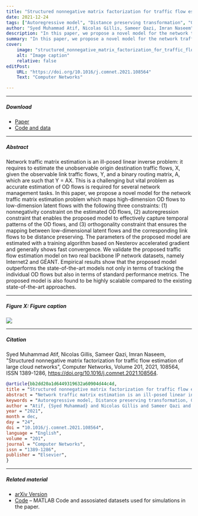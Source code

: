 ```yaml
---
title: "Structured nonnegative matrix factorization for traffic flow estimation of large cloud networks" 
date: 2021-12-24
tags: ["Autoregressive model", "Distance preserving transformation", "Graph embedding", "Nesterov accelerated gradient", "Network traffic matrix estimation", "Nonnegative matrix factorization"]
author: "Syed Muhammad Atif, Nicolas Gillis, Sameer Qazi, Imran Naseem"
description: "In this paper, we propose a novel model for the network traffic matrix estimation problem which maps high-dimension OD flows to low-dimension latent flows with the following three constraints: (1) nonnegativity constraint on the estimated OD flows, (2) autoregression constraint that enables the proposed model to effectively capture temporal patterns of the OD flows, and (3) orthogonality constraint that ensures the mapping between low-dimensional latent flows and the corresponding link flows to be distance preserving. The parameters of the proposed model are estimated with a training algorithm based on Nesterov accelerated gradient and generally shows fast convergence." 
summary: "In this paper, we propose a novel model for the network traffic matrix estimation problem which maps high-dimension OD flows to low-dimension latent flows with the following three constraints: (1) nonnegativity constraint on the estimated OD flows, (2) autoregression constraint that enables the proposed model to effectively capture temporal patterns of the OD flows, and (3) orthogonality constraint that ensures the mapping between low-dimensional latent flows and the corresponding link flows to be distance preserving. The parameters of the proposed model are estimated with a training algorithm based on Nesterov accelerated gradient and generally shows fast convergence." 
cover:
    image: "structured_nonnegative_matrix_factorization_for_traffic_flow_estimation.png"
    alt: "Image caption"
    relative: false
editPost:
    URL: "https://doi.org/10.1016/j.comnet.2021.108564"
    Text: "Computer Networks"

---
```


---

##### Download

+ [Paper](https://www.sciencedirect.com/science/article/abs/pii/S1389128621004771)
+ [Code and data](https://github.com/5y3datif/MCST-NMF)

---

##### Abstract

Network traffic matrix estimation is an ill-posed linear inverse problem: it requires to estimate the unobservable origin destination traffic flows, X, given the observable link traffic flows, Y, and a binary routing matrix, A, which are such that Y = AX. This is a challenging but vital problem as accurate estimation of OD flows is required for several network management tasks. In this paper, we propose a novel model for the network traffic matrix estimation problem which maps high-dimension OD flows to low-dimension latent flows with the following three constraints: (1) nonnegativity constraint on the estimated OD flows, (2) autoregression constraint that enables the proposed model to effectively capture temporal patterns of the OD flows, and (3) orthogonality constraint that ensures the mapping between low-dimensional latent flows and the corresponding link flows to be distance preserving. The parameters of the proposed model are estimated with a training algorithm based on Nesterov accelerated gradient and generally shows fast convergence. We validate the proposed traffic flow estimation model on two real backbone IP network datasets, namely Internet2 and GÉANT. Empirical results show that the proposed model outperforms the state-of-the-art models not only in terms of tracking the individual OD flows but also in terms of standard performance metrics. The proposed model is also found to be highly scalable compared to the existing state-of-the-art approaches.

---

##### Figure X: Figure caption

![](structured_nonnegative_matrix_factorization_for_traffic_flow_estimation.png)

---

##### Citation

Syed Muhammad Atif, Nicolas Gillis, Sameer Qazi, Imran Naseem, "Structured nonnegative matrix factorization for traffic flow estimation of large cloud networks", Computer Networks, Volume 201, 2021, 108564, ISSN 1389-1286, https://doi.org/10.1016/j.comnet.2021.108564.

```BibTeX
@article{bb2dd20a1d6449319632a60904d44c4d,
title = "Structured nonnegative matrix factorization for traffic flow estimation of large cloud networks",
abstract = "Network traffic matrix estimation is an ill-posed linear inverse problem: it requires to estimate the unobservable origin destination traffic flows, X, given the observable link traffic flows, Y, and a binary routing matrix, A, which are such that Y=AX. This is a challenging but vital problem as accurate estimation of OD flows is required for several network management tasks. In this paper, we propose a novel model for the network traffic matrix estimation problem which maps high-dimension OD flows to low-dimension latent flows with the following three constraints: (1) nonnegativity constraint on the estimated OD flows, (2) autoregression constraint that enables the proposed model to effectively capture temporal patterns of the OD flows, and (3) orthogonality constraint that ensures the mapping between low-dimensional latent flows and the corresponding link flows to be distance preserving. The parameters of the proposed model are estimated with a training algorithm based on Nesterov accelerated gradient and generally shows fast convergence. We validate the proposed traffic flow estimation model on two real backbone IP network datasets, namely Internet2 and G{\'E}ANT. Empirical results show that the proposed model outperforms the state-of-the-art models not only in terms of tracking the individual OD flows but also in terms of standard performance metrics. The proposed model is also found to be highly scalable compared to the existing state-of-the-art approaches.",
keywords = "Autoregressive model, Distance preserving transformation, Graph embedding, Nesterov accelerated gradient, Network traffic matrix estimation, Nonnegative matrix factorization",
author = "Atif, {Syed Muhammad} and Nicolas Gillis and Sameer Qazi and Imran Naseem",
year = "2021",
month = dec,
day = "24",
doi = "10.1016/j.comnet.2021.108564",
language = "English",
volume = "201",
journal = "Computer Networks",
issn = "1389-1286",
publisher = "Elsevier",
}
```

---

##### Related material

+ [arXiv Version](structured_nonnegative_matrix_factorization_for_traffic_flow_estimation.pdf)
+ [Code](https://github.com/5y3datif/MCST-NMF) – MATLAB Code and assosiated datasets used for simulations in the paper.

